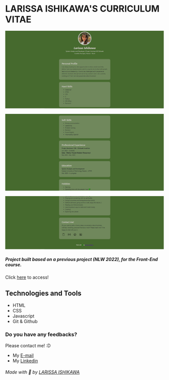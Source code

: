 # LARISSA ISHIKAWA'S CURRICULUM VITAE

![preview](IMG/preview.png)

![preview](IMG/preview3.png)

![preview](IMG/preview2.png)

##### Project built based on a previous project (NLW 2022), for the Front-End course.

Click [here](https://larissaiishikawa.github.io/myCV//)  to access!

## Technologies and Tools
- HTML
- CSS
- Javascript
- Git & Github

### Do you have any feedbacks?
Please contact me! :D
- My [E-mail](mailto:l.ishikawa@cunha)
- My [Linkedin](https://www.linkedin.com/in/larissaishikawacunha/)


###### Made with 💚 by [LARISSA ISHIKAWA](https://github.com/larissaiishikawa)
